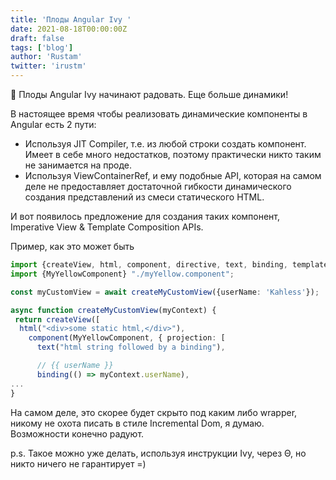 ```yaml
---
title: 'Плоды Angular Ivy '
date: 2021-08-18T00:00:00Z
draft: false
tags: ['blog']
author: 'Rustam'
twitter: 'irustm'
---
```


🌿 Плоды Angular Ivy начинают радовать. Еще больше динамики!

<!--more-->


В настоящее время чтобы реализовать динамические компоненты в Angular есть 2 пути:

- Используя JIT Compiler, т.е. из любой строки создать компонент. Имеет в себе много недостатков, поэтому практически никто таким не занимается на проде.
- Используя ViewContainerRef, и ему подобные API, которая на самом деле не предоставляет достаточной гибкости динамического создания представлений из смеси статического HTML.

И вот появилось предложение для создания таких компонент, Imperative View & Template Composition APIs.

Пример, как это может быть

```ts
import {createView, html, component, directive, text, binding, template} from "@angular/core/compose";
import {MyYellowComponent} "./myYellow.component";

const myCustomView = await createMyCustomView({userName: 'Kahless'});

async function createMyCustomView(myContext) {
 return createView([
  html("<div>some static html,</div>"),
    component(MyYellowComponent, { projection: [
      text("html string followed by a binding"),

      // {{ userName }}
      binding(() => myContext.userName),
...
}
```


На самом деле, это скорее будет скрыто под каким либо wrapper, никому не охота писать в стиле Incremental Dom, я думаю. Возможности конечно радуют.

p.s. Такое можно уже делать, используя инструкции Ivy, через Θ, но никто ничего не гарантирует =)
